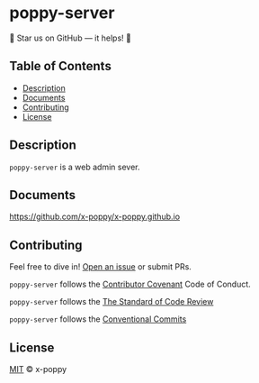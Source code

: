 # poppy-server

:star2: Star us on GitHub — it helps! :clap:

## Table of Contents

- [Description](#description)
- [Documents](#documents)
- [Contributing](#contributing)
- [License](#license)

## Description

`poppy-server` is a web admin sever.

## Documents

https://github.com/x-poppy/x-poppy.github.io


## Contributing

Feel free to dive in! [Open an issue](https://github.com/x-poppy/poppy-server/issues) or submit PRs.

`poppy-server` follows the [Contributor Covenant](http://contributor-covenant.org/version/1/3/0/) Code of Conduct.

`poppy-server` follows the [The Standard of Code Review](https://google.github.io/eng-practices/review/reviewer/standard.html)

`poppy-server` follows the [Conventional Commits](https://www.conventionalcommits.org/en/v1.0.0/)

## License

[MIT](LICENSE) © x-poppy
